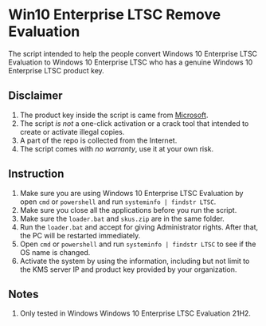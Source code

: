 # Win10 Enterprise LTSC Remove Evaluation
The script intended to help the people convert Windows 10 Enterprise LTSC Evaluation to Windows 10 Enterprise LTSC who has a genuine Windows 10 Enterprise LTSC product key.

## Disclaimer
1. The product key inside the script is came from [Microsoft](https://docs.microsoft.com/en-us/windows-server/get-started/kms-client-activation-keys).
2. The script *is not* a one-click activation or a crack tool that intended to create or activate illegal copies.
3. A part of the repo is collected from the Internet.
4. The script comes with *no warranty*, use it at your own risk.

## Instruction
1. Make sure you are using Windows 10 Enterprise LTSC Evaluation by open `cmd` or `powershell` and run `systeminfo | findstr LTSC`.
2. Make sure you close all the applications before you run the script.
3. Make sure the `loader.bat` and `skus.zip` are in the same folder.
4. Run the `loader.bat` and accept for giving Administrator rights. After that, the PC will be restarted immediately.
5. Open `cmd` or `powershell` and run `systeminfo | findstr LTSC` to see if the OS name is changed.
6. Activate the system by using the information, including but not limit to the KMS server IP and product key provided by your organization.

## Notes
1. Only tested in Windows Windows 10 Enterprise LTSC Evaluation 21H2.
